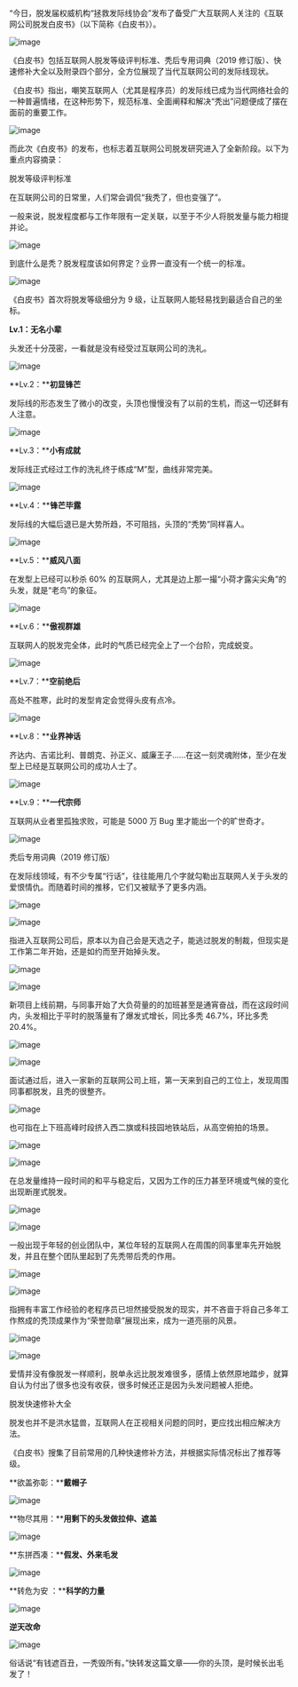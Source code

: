 “今日，脱发届权威机构“拯救发际线协会”发布了备受广大互联网人关注的《互联网公司脱发白皮书》（以下简称《白皮书》）。

![image](http://upload-images.jianshu.io/upload_images/6943526-981523c843aff59a?imageMogr2/auto-orient/strip%7CimageView2/2/w/1240)

《白皮书》包括互联网人脱发等级评判标准、秃后专用词典（2019 修订版）、快速修补大全以及附录四个部分，全方位展现了当代互联网公司的发际线现状。

《白皮书》指出，嘲笑互联网人（尤其是程序员）的发际线已成为当代网络社会的一种普遍情绪，在这种形势下，规范标准、全面阐释和解决“秃出”问题便成了摆在面前的重要工作。

![image](http://upload-images.jianshu.io/upload_images/6943526-83ecb871597ebf47?imageMogr2/auto-orient/strip%7CimageView2/2/w/1240)

而此次《白皮书》的发布，也标志着互联网公司脱发研究进入了全新阶段。以下为重点内容摘录：

脱发等级评判标准

在互联网公司的日常里，人们常会调侃“我秃了，但也变强了”。

一般来说，脱发程度都与工作年限有一定关联，以至于不少人将脱发量与能力相提并论。

![image](http://upload-images.jianshu.io/upload_images/6943526-00216c1aa395bee0?imageMogr2/auto-orient/strip%7CimageView2/2/w/1240)

到底什么是秃？脱发程度该如何界定？业界一直没有一个统一的标准。

![image](http://upload-images.jianshu.io/upload_images/6943526-56ae9d005b6ce98b?imageMogr2/auto-orient/strip%7CimageView2/2/w/1240)

《白皮书》首次将脱发等级细分为 9 级，让互联网人能轻易找到最适合自己的坐标。

**Lv.1：无名小辈**

头发还十分茂密，一看就是没有经受过互联网公司的洗礼。

![image](http://upload-images.jianshu.io/upload_images/6943526-7b602034cc5bfc69?imageMogr2/auto-orient/strip%7CimageView2/2/w/1240)

**Lv.2：****初显锋芒**

发际线的形态发生了微小的改变，头顶也慢慢没有了以前的生机，而这一切还鲜有人注意。

![image](http://upload-images.jianshu.io/upload_images/6943526-e477a242da105f36?imageMogr2/auto-orient/strip%7CimageView2/2/w/1240)

**Lv.3：****小有成就**

发际线正式经过工作的洗礼终于练成“M”型，曲线非常完美。

![image](http://upload-images.jianshu.io/upload_images/6943526-8c534e595faa8e8b?imageMogr2/auto-orient/strip%7CimageView2/2/w/1240)

**Lv.4：****锋芒毕露**

发际线的大幅后退已是大势所趋，不可阻挡，头顶的“秃势”同样喜人。

![image](http://upload-images.jianshu.io/upload_images/6943526-ef5e6b83ef69e296?imageMogr2/auto-orient/strip%7CimageView2/2/w/1240)

**Lv.5：****威风八面**

在发型上已经可以秒杀 60% 的互联网人，尤其是边上那一撮“小荷才露尖尖角”的头发，就是“老鸟”的象征。

![image](http://upload-images.jianshu.io/upload_images/6943526-0e3ae4be4ab6939b?imageMogr2/auto-orient/strip%7CimageView2/2/w/1240)

**Lv.6：****傲视群雄**

互联网人的脱发完全体，此时的气质已经完全上了一个台阶，完成蜕变。

![image](http://upload-images.jianshu.io/upload_images/6943526-854652526ccc31df?imageMogr2/auto-orient/strip%7CimageView2/2/w/1240)

**Lv.7：****空前绝后**

高处不胜寒，此时的发型肯定会觉得头皮有点冷。

![image](http://upload-images.jianshu.io/upload_images/6943526-bba19d849f787f25?imageMogr2/auto-orient/strip%7CimageView2/2/w/1240)

**Lv.8：****业界神话**

齐达内、吉诺比利、普朗克、孙正义、威廉王子......在这一刻灵魂附体，至少在发型上已经是互联网公司的成功人士了。

![image](http://upload-images.jianshu.io/upload_images/6943526-746ac4c7db2561c5?imageMogr2/auto-orient/strip%7CimageView2/2/w/1240)

**Lv.9：****一代宗师**

互联网从业者里孤独求败，可能是 5000 万 Bug 里才能出一个的旷世奇才。

![image](http://upload-images.jianshu.io/upload_images/6943526-1e89da7d380e5945?imageMogr2/auto-orient/strip%7CimageView2/2/w/1240)

秃后专用词典（2019 修订版）

在发际线领域，有不少专属“行话”，往往能用几个字就勾勒出互联网人关于头发的爱恨情仇。而随着时间的推移，它们又被赋予了更多内涵。

![image](http://upload-images.jianshu.io/upload_images/6943526-8a8dd3eefc375754?imageMogr2/auto-orient/strip%7CimageView2/2/w/1240)

![image](http://upload-images.jianshu.io/upload_images/6943526-ccda6159e0fb0839?imageMogr2/auto-orient/strip%7CimageView2/2/w/1240)

指进入互联网公司后，原本以为自己会是天选之子，能逃过脱发的制裁，但现实是工作第二年开始，还是如约而至开始掉头发。

![image](http://upload-images.jianshu.io/upload_images/6943526-20519d90c84c091c?imageMogr2/auto-orient/strip%7CimageView2/2/w/1240)

![image](http://upload-images.jianshu.io/upload_images/6943526-a8e4d855ccfda604?imageMogr2/auto-orient/strip%7CimageView2/2/w/1240)

新项目上线前期，与同事开始了大负荷量的的加班甚至是通宵奋战，而在这段时间内，头发相比于平时的脱落量有了爆发式增长，同比多秃 46.7%，环比多秃 20.4%。

![image](http://upload-images.jianshu.io/upload_images/6943526-ebfb6b7fd495a312?imageMogr2/auto-orient/strip%7CimageView2/2/w/1240)

![image](http://upload-images.jianshu.io/upload_images/6943526-0e713c0b5735f56f?imageMogr2/auto-orient/strip%7CimageView2/2/w/1240)

面试通过后，进入一家新的互联网公司上班，第一天来到自己的工位上，发现周围同事都脱发，且秃的很整齐。

![image](http://upload-images.jianshu.io/upload_images/6943526-0ed77fa5406f4238?imageMogr2/auto-orient/strip%7CimageView2/2/w/1240)

也可指在上下班高峰时段挤入西二旗或科技园地铁站后，从高空俯拍的场景。

![image](http://upload-images.jianshu.io/upload_images/6943526-2b4aa1ecf4f140ce?imageMogr2/auto-orient/strip%7CimageView2/2/w/1240)

![image](http://upload-images.jianshu.io/upload_images/6943526-382997139414f7f5?imageMogr2/auto-orient/strip%7CimageView2/2/w/1240)

在总发量维持一段时间的和平与稳定后，又因为工作的压力甚至环境或气候的变化出现断崖式脱发。

![image](http://upload-images.jianshu.io/upload_images/6943526-fda3012e2abcc4f5?imageMogr2/auto-orient/strip%7CimageView2/2/w/1240)

![image](http://upload-images.jianshu.io/upload_images/6943526-9b25520229a54319?imageMogr2/auto-orient/strip%7CimageView2/2/w/1240)

一般出现于年轻的创业团队中，某位年轻的互联网人在周围的同事里率先开始脱发，并且在整个团队里起到了先秃带后秃的作用。

![image](http://upload-images.jianshu.io/upload_images/6943526-402c072cd97564e3?imageMogr2/auto-orient/strip%7CimageView2/2/w/1240)

![image](http://upload-images.jianshu.io/upload_images/6943526-33626cb42b91fbf2?imageMogr2/auto-orient/strip%7CimageView2/2/w/1240)

指拥有丰富工作经验的老程序员已坦然接受脱发的现实，并不吝啬于将自己多年工作熬成的秃顶成果作为“荣誉勋章”展现出来，成为一道亮丽的风景。

![image](http://upload-images.jianshu.io/upload_images/6943526-9ad0122af11e6038?imageMogr2/auto-orient/strip%7CimageView2/2/w/1240)

![image](http://upload-images.jianshu.io/upload_images/6943526-11882c1590aa82ae?imageMogr2/auto-orient/strip%7CimageView2/2/w/1240)

爱情并没有像脱发一样顺利，脱单永远比脱发难很多，感情上依然原地踏步，就算自认为付出了很多也没有收获，很多时候还正是因为头发问题被人拒绝。

脱发快速修补大全

脱发也并不是洪水猛兽，互联网人在正视相关问题的同时，更应找出相应解决方法。

《白皮书》搜集了目前常用的几种快速修补方法，并根据实际情况标出了推荐等级。

**欲盖弥彰：****戴帽子**

![image](http://upload-images.jianshu.io/upload_images/6943526-c4c691a87ebd4b1f?imageMogr2/auto-orient/strip%7CimageView2/2/w/1240)

**物尽其用：****用剩下的头发做拉伸、遮盖**

![image](http://upload-images.jianshu.io/upload_images/6943526-1b8a4a1a1d6d04ef?imageMogr2/auto-orient/strip%7CimageView2/2/w/1240)

**东拼西凑：****假发、外来毛发**

![image](http://upload-images.jianshu.io/upload_images/6943526-10e6dd6e061c4d40?imageMogr2/auto-orient/strip%7CimageView2/2/w/1240)

**转危为安 ：****科学的力量**

![image](http://upload-images.jianshu.io/upload_images/6943526-988f0494bc902d98?imageMogr2/auto-orient/strip%7CimageView2/2/w/1240)

**逆天改命**

![image](http://upload-images.jianshu.io/upload_images/6943526-653210c542a44860?imageMogr2/auto-orient/strip%7CimageView2/2/w/1240)

俗话说“有钱遮百丑，一秃毁所有。”快转发这篇文章——你的头顶，是时候长出毛发了！
